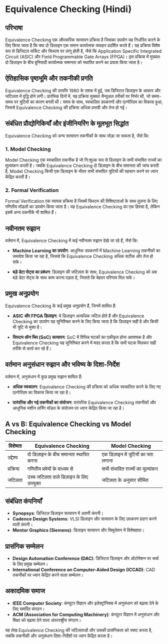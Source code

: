 # Equivalence Checking (Hindi)

## परिभाषा

Equivalence Checking एक औपचारिक सत्यापन प्रक्रिया है जिसका उपयोग यह निर्धारित करने के लिए किया जाता है कि क्या दो डिज़ाइन एक समान कार्यात्मक व्यवहार प्रदर्शित करते हैं। यह प्रक्रिया विशेष रूप से डिजिटल सर्किट और सिस्टम पर लागू होती है, जैसे कि Application Specific Integrated Circuit (ASIC) और Field Programmable Gate Arrays (FPGA)। इस प्रक्रिया में मुख्यतः दो डिज़ाइन के बीच बुनियादी कार्यात्मक समानता को स्थापित करने का प्रयास किया जाता है।

## ऐतिहासिक पृष्ठभूमि और तकनीकी प्रगति

Equivalence Checking की उत्पत्ति 1980 के दशक में हुई, जब डिजिटल डिज़ाइन के आकार और जटिलता में वृद्धि होने लगी। प्रारंभिक दिनों में, यह प्रक्रिया मुख्यतः मैन्युअल तरीकों पर निर्भर थी, जो समय-समय पर त्रुटियों का कारण बनती थी। समय के साथ, स्वचालित उपकरणों और एल्गोरिदम का विकास हुआ, जिससे Equivalence Checking की प्रक्रिया अधिक प्रभावी और तेज हो गई।

## संबंधित प्रौद्योगिकियाँ और इंजीनियरिंग के मूलभूत सिद्धांत

Equivalence Checking को अन्य सत्यापन तकनीकों के साथ जोड़ा जा सकता है, जैसे कि:

### 1. Model Checking
Model Checking एक स्वचालित तकनीक है जो नि:शुल्क रूप से डिज़ाइन के सभी संभावित राज्यों का मूल्यांकन करती है। जबकि Equivalence Checking दो डिज़ाइन के बीच समानता की जांच करती है, Model Checking किसी एक डिज़ाइन के भीतर सभी संभावित त्रुटियों की पहचान करने पर ध्यान केंद्रित करती है।

### 2. Formal Verification
Formal Verification एक व्यापक प्रक्रिया है जिसमें सिस्टम की विशिष्टताओं के साथ तुलना के लिए गणितीय मॉडलों का उपयोग किया जाता है। यह Equivalence Checking का एक हिस्सा है, लेकिन इसमें अन्य तकनीकें भी शामिल हैं।

## नवीनतम रुझान

वर्तमान में, Equivalence Checking में कई नवीनतम रुझान देखे जा रहे हैं, जैसे कि:

- **Machine Learning का उपयोग**: आधुनिक उपकरणों में Machine Learning तकनीकों का समावेश किया जा रहा है, जिससे कि Equivalence Checking अधिक सटीक और तेज हो सके।
  
- **बड़े डेटा सेट्स का प्रबंधन**: डिज़ाइन की जटिलता के साथ, Equivalence Checking को अब बड़े डेटा सेट्स के साथ काम करना पड़ता है, जिससे कि बेहतर परिणाम मिल सकें।

## प्रमुख अनुप्रयोग

Equivalence Checking के कई प्रमुख अनुप्रयोग हैं, जिनमें शामिल हैं:

- **ASIC और FPGA डिज़ाइन**: ये डिज़ाइन अत्यधिक जटिल होते हैं और Equivalence Checking का उपयोग यह सुनिश्चित करने के लिए किया जाता है कि डिज़ाइन सही है और किसी भी त्रुटि से मुक्त है।

- **सिस्टम ऑन चिप (SoC) सत्यापन**: SoC में विभिन्न घटकों का एकीकृत होना आवश्यक है और Equivalence Checking यह सुनिश्चित करने में मदद करता है कि सभी घटक मिलकर सही तरीके से कार्य कर रहे हैं।

## वर्तमान अनुसंधान रुझान और भविष्य के दिशा-निर्देश

वर्तमान में, अनुसंधान में कुछ प्रमुख रुझान शामिल हैं:

- **अधिक स्वचालन**: Equivalence Checking की प्रक्रिया को अधिक स्वचालित करने के लिए नए एल्गोरिदम का विकास किया जा रहा है।

- **पारंपरिक और नई तकनीकों का संयोजन**: पारंपरिक Equivalence Checking तकनीकों और आधुनिक मशीन लर्निंग मॉडल के संयोजन पर ध्यान केंद्रित किया जा रहा है।

## A vs B: Equivalence Checking vs Model Checking

| विशेषता               | Equivalence Checking                             | Model Checking                      |
|-----------------------|-------------------------------------------------|------------------------------------|
| उद्देश्य              | दो डिज़ाइन के बीच समानता स्थापित करना       | एक डिज़ाइन में त्रुटियों का पता लगाना |
| प्रक्रिया              | गणितीय प्रमेयों के माध्यम से                 | सभी संभावित राज्यों का मूल्यांकन   |
| जटिलता               | उच्च जटिलता वाले डिज़ाइन के लिए उपयुक्त      | जटिलता के अनुसार सीमित            |

## संबंधित कंपनियाँ

- **Synopsys**: डिजिटल डिज़ाइन सत्यापन में अग्रणी कंपनी।
- **Cadence Design Systems**: VLSI डिज़ाइन और सत्यापन के लिए उपकरण प्रदान करने वाली कंपनी।
- **Mentor Graphics (Siemens)**: डिज़ाइन सत्यापन और सिमुलेशन में विशेषज्ञता।

## प्रासंगिक सम्मेलन

- **Design Automation Conference (DAC)**: डिजिटल डिज़ाइन और ऑटोमेशन पर चर्चा के लिए प्रमुख सम्मेलन।
- **International Conference on Computer-Aided Design (ICCAD)**: CAD तकनीकों पर ध्यान केंद्रित करने वाला सम्मेलन।

## अकादमिक समाज

- **IEEE Computer Society**: कंप्यूटर विज्ञान और इलेक्ट्रॉनिक्स में अनुसंधान को बढ़ावा देने के लिए समर्पित संगठन।
- **ACM (Association for Computing Machinery)**: कंप्यूटर विज्ञान में अनुसंधान और शिक्षा को बढ़ावा देने वाला अंतरराष्ट्रीय संगठन।

यह लेख Equivalence Checking की जटिलताओं और उसकी प्रासंगिकता को स्पष्ट करता है, जबकि तकनीकी और अनुसंधान दिशा-निर्देशों पर ध्यान केंद्रित करता है।